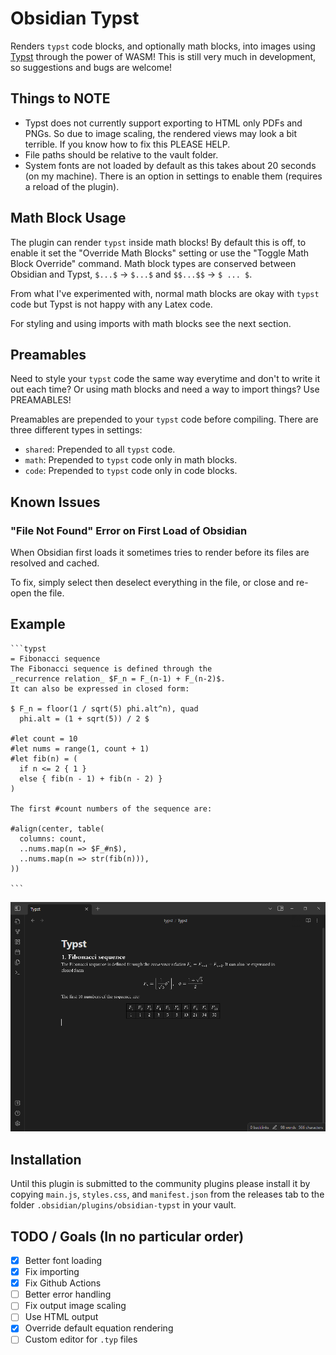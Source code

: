 # Obsidian Typst

Renders `typst` code blocks, and optionally math blocks, into images using [Typst](https://github.com/typst/typst) through the power of WASM! This is still very much in development, so suggestions and bugs are welcome!

## Things to NOTE
- Typst does not currently support exporting to HTML only PDFs and PNGs. So due to image scaling, the rendered views may look a bit terrible. If you know how to fix this PLEASE HELP.
- File paths should be relative to the vault folder.
- System fonts are not loaded by default as this takes about 20 seconds (on my machine). There is an option in settings to enable them (requires a reload of the plugin).

## Math Block Usage
The plugin can render `typst` inside math blocks! By default this is off, to enable it set the "Override Math Blocks" setting or use the "Toggle Math Block Override" command. Math block types are conserved between Obsidian and Typst, `$...$` -> `$...$` and `$$...$$` -> `$ ... $`.

From what I've experimented with, normal math blocks are okay with `typst` code but Typst is not happy with any Latex code.

For styling and using imports with math blocks see the next section.

## Preamables
Need to style your `typst` code the same way everytime and don't to write it out each time? Or using math blocks and need a way to import things? Use PREAMABLES! 

Preamables are prepended to your `typst` code before compiling. There are three different types in settings:
- `shared`: Prepended to all `typst` code.
- `math`: Prepended to `typst` code only in math blocks.
- `code`: Prepended to `typst` code only in code blocks.

## Known Issues
### "File Not Found" Error on First Load of Obsidian
When Obsidian first loads it sometimes tries to render before its files are resolved and cached. 

To fix, simply select then deselect everything in the file, or close and re-open the file.

## Example

```
```typst
= Fibonacci sequence
The Fibonacci sequence is defined through the
_recurrence relation_ $F_n = F_(n-1) + F_(n-2)$.
It can also be expressed in closed form:

$ F_n = floor(1 / sqrt(5) phi.alt^n), quad
  phi.alt = (1 + sqrt(5)) / 2 $

#let count = 10
#let nums = range(1, count + 1)
#let fib(n) = (
  if n <= 2 { 1 }
  else { fib(n - 1) + fib(n - 2) }
)

The first #count numbers of the sequence are:

#align(center, table(
  columns: count,
  ..nums.map(n => $F_#n$),
  ..nums.map(n => str(fib(n))),
))

```​
```

<img src="assets/example.png">

## Installation
Until this plugin is submitted to the community plugins please install it by copying `main.js`, `styles.css`, and `manifest.json` from the releases tab to the folder `.obsidian/plugins/obsidian-typst` in your vault.

## TODO / Goals (In no particular order)
- [x] Better font loading
- [x] Fix importing
- [x] Fix Github Actions
- [ ] Better error handling
- [ ] Fix output image scaling
- [ ] Use HTML output
- [x] Override default equation rendering
- [ ] Custom editor for `.typ` files
